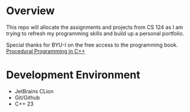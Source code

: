 # Overview

This repo will allocate the assignments and projects from CS 124 as I am trying to refresh my programming skills
and build up a personal portfolio.

Special thanks for BYU-I on the free access to the programming book.
[Procedural Programming in C++](https://content.byui.edu/file/66227afd-b800-4ba3-b6b3-18db4db6c440/1/ProceduralProgramming.pdf)

# Development Environment

* JetBrains CLion
* Git/Github
* C++ 23